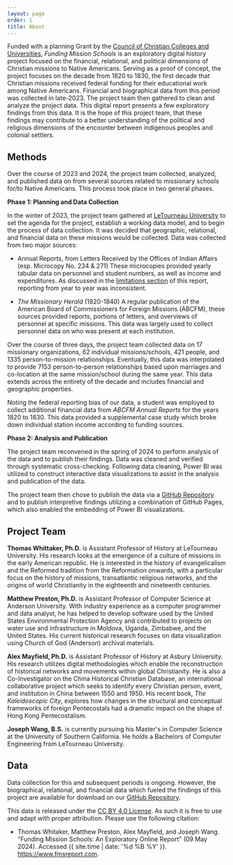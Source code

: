 ```yaml
---
layout: page
order: 1
title: About
---
```


Funded with a planning Grant by the [Council of Christian Colleges and Universities](https://www.cccu.org/), _Funding Mission Schools_ is an exploratory digital history project focused on the financial, relational, and political dimensions of Christian missions to Native Americans. Serving as a proof of concept, the project focuses on the decade from 1820 to 1830, the first decade that Christian missions received federal funding for their educational work among Native Americans. Financial and biographical data from this period was collected in late-2023. The project team then gathered to clean and analyze the project data. This digital report presents a few exploratory findings from this data. It is the hope of this project team, that these findings may contribute to a better understanding of the political and religious dimensions of the encounter between indigenous peoples and colonial settlers. 

## Methods

Over the course of 2023 and 2024, the project team collected, analyzed, and published data on from several sources related to missionary schools for/to Native Americans. This process took place in two general phases. 

**Phase 1: Planning and Data Collection** 

In the winter of 2023, the project team gathered at [LeTourneau University](https://www.letu.edu/) to set the agenda for the project, establish a working data model, and to begin the process of data collection. It was decided that geographic, relational, and financial data on these missions would be collected. Data was collected from two major sources:

- Annual Reports, from Letters Received by the Offices of Indian Affairs (esp. Microcopy No. 234 & 271)
These microcopies provided yearly tabular data on personnel and student numbers, as well as income and expenditures. As discussed in the [limitations section](5_limitations.md) of this report, reporting from year to year was inconsistent.

- _The Missionary Herald_ (1820-1840)
A regular publication of the American Board of Commissioners for Foreign Missions (ABCFM), these sources provided reports, portions of letters, and overviews of personnel at specific missions. This data was largely used to collect personnel data on who was present at each institution.

Over the course of three days, the project team collected data on 17 missionary organizations, 62 individual missions/schools, 421 people, and 1335 person-to-mission relationships. Eventually, this data was interpolated to provide 7153 person-to-person relationships based upon marriages and co-location at the same mission/school during the same year. This data extends across the entirety of the decade and includes financial and geographic properties.

Noting the federal reporting bias of our data, a  student was employed to collect additional financial data from _ABCFM Annual Reports_ for the years 1820 to 1830. This data provided a supplemental case study which broke down individual station income according to funding sources.

**Phase 2: Analysis and Publication**

The project team reconvened in the spring of 2024 to perform analysis of the data and to publish their findings. Data was cleaned and verified through systematic cross-checking. Following data cleaning, Power BI was utilized to construct interactive data visualizations to assist in the analysis and publication of the data. 

The project team then chose to publish the data via a [GitHub Repository](https://github.com/alex-mayfield/fmsreport/tree/main/CSV) and to publish interpretive findings utilizing a combination of GitHub Pages, which also enabled the embedding of Power BI visualizations.

## Project Team

**Thomas Whittaker, Ph.D.** is Assistant Professor of History at LeTourneau University. His research looks at the emergence of a culture of missions in the early American republic. He is interested in the history of evangelicalism and the Reformed tradition from the Reformation onwards, with a particular focus on the history of missions, transatlantic religious networks, and the origins of world Christianity in the eighteenth and nineteenth centuries.

**Matthew Preston, Ph.D.** is Assistant Professor of Computer Science at Anderson University. With industry experience as a computer programmer and data analyst, he has helped to develop software used by the United States Environmental Protection Agency and contributed to projects on water use and infrastructure in Moldova, Uganda, Zimbabwe, and the United States. His current historical research focuses on data visualization using Church of God (Anderson) archival materials.

**Alex Mayfield, Ph.D.** is Assistant Professor of History at Asbury University. His research utilizes digital methodologies which enable the reconstruction of historical networks and movements within global Christianity. He is also a Co-Investigator on the China Historical Christian Database, an international collaborative project which seeks to identify every Christian person, event, and institution in China between 1550 and 1950. His recent book, _The Kaleidoscopic City_, explores how changes in the structural and conceptual frameworks of foreign Pentecostals had a dramatic impact on the shape of Hong Kong Pentecostalism.

**Joseph Wang, B.S.** is currently pursuing his Master's in Computer Science at the University of Southern California. He holds a Bachelors of Computer Engineering from LeTourneau University.

## Data

Data collection for this and subsequent periods is ongoing. However, the biographical, relational, and financial data which fueled the findings of this project are available for download on our [GitHub Repository](https://github.com/alex-mayfield/fmsreport/tree/main/CSV). 

This data is released under the [CC BY 4.0 License](https://creativecommons.org/licenses/by/4.0/). As such it is free to use and adapt with proper attribution. Please use the following citation: 

- Thomas Whitaker, Matthew Preston, Alex Mayfield, and Joseph Wang. "Funding Mission Schools: An Exploratory Online Report" (09 May 2024). Accessed {{ site.time | date: '%d %B %Y' }}. https://www.fmsreport.com.
